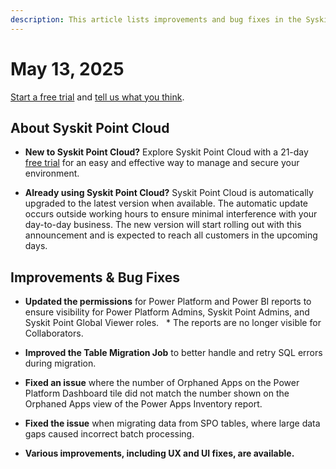 ```yaml
---
description: This article lists improvements and bug fixes in the Syskit Point Cloud version 2025.2.92.1
---
```


# May 13, 2025

[Start a free trial](https://www.syskit.com/products/point/free-trial/) and [tell us what you think](https://www.syskit.com/company/contact-us/).

## About Syskit Point Cloud

* **New to Syskit Point Cloud?** Explore Syskit Point Cloud with a 21-day [free trial](https://www.syskit.com/products/point/free-trial/) for an easy and effective way to manage and secure your environment.

* **Already using Syskit Point Cloud?** Syskit Point Cloud is automatically upgraded to the latest version when available. The automatic update occurs outside working hours to ensure minimal interference with your day-to-day business. The new version will start rolling out with this announcement and is expected to reach all customers in the upcoming days.


## Improvements & Bug Fixes 

* **Updated the permissions** for Power Platform and Power BI reports to ensure visibility for Power Platform Admins, Syskit Point Admins, and Syskit Point Global Viewer roles.
  * The reports are no longer visible for Collaborators.

* **Improved the Table Migration Job** to better handle and retry SQL errors during migration. 

* **Fixed an issue** where the number of Orphaned Apps on the Power Platform Dashboard tile did not match the number shown on the Orphaned Apps view of the Power Apps Inventory report.

* **Fixed the issue** when migrating data from SPO tables, where large data gaps caused incorrect batch processing. 

* **Various improvements, including UX and UI fixes, are available.**